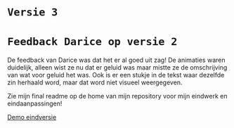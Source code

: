 # `Versie 3`

# `Feedback Darice op versie 2`
De feedback van Darice was dat het er al goed uit zag! De animaties waren duidelijk, alleen wist ze nu dat er geluid was maar mistte ze de omschrijving van wat voor geluid het was. Ook is er een stukje in de tekst waar dezelfde zin herhaald word, maar dat word niet visueel weergegeven. 

Zie mijn final readme op de home van mijn repository voor mijn eindwerk en eindaanpassingen!

[Demo eindversie](https://rohmygod.github.io/web-typography-19-20/Versie3/closed-captions/index.html)


